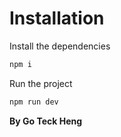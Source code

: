 # Installation

Install the dependencies

```sh
npm i
```

Run the project

```sh
npm run dev
```

**By Go Teck Heng**
